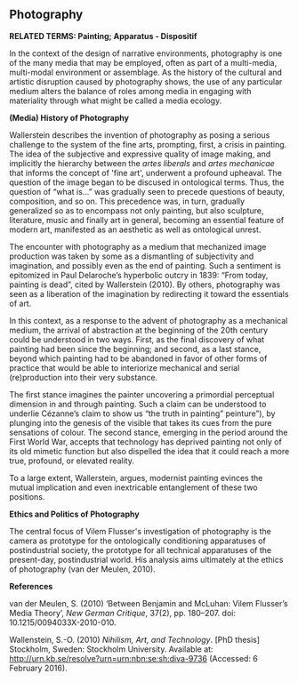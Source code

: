 ## Photography

**RELATED TERMS: Painting; Apparatus - Dispositif**

In the context of the design of narrative environments, photography is one of the many media that may be employed, often as part of a multi-media, multi-modal environment or assemblage. As the history of the cultural and artistic disruption caused by photography shows, the use of any particular medium alters the balance of roles among media in engaging with materiality through what might be called a media ecology.

**(Media) History of Photography**

Wallerstein describes the invention of photography as posing a serious challenge to the system of the fine arts, prompting, first, a crisis in painting. The idea of the subjective and expressive quality of image making, and implicitly the hierarchy between the _artes liberals_ and _artes mechanicae_ that informs the concept of 'fine art', underwent a profound upheaval. The question of the image began to be discused in ontological terms. Thus, the question of “what is…” was gradually seen to precede questions of beauty, composition, and so on. This precedence was, in turn, gradually generalized so as to encompass not only painting, but also sculpture, literature, music and finally art in general, becoming an essential feature of modern art, manifested as an aesthetic as well as ontological unrest.

The encounter with photography as a medium that mechanized image production was taken by some as a dismantling of subjectivity and imagination, and possibly even as the end of painting. Such a sentiment is epitomized in Paul Delaroche’s hyperbolic outcry in 1839: “From today, painting is dead”, cited by Wallerstein (2010). By others, photography was seen as a liberation of the imagination by redirecting it toward the essentials of art. 

In this context, as a response to the advent of photography as a mechanical medium, the arrival of abstraction at the beginning of the 20th century could be understood in two ways. First, as the final discovery of what painting had been since the beginning; and second, as a last stance, beyond which painting had to be abandoned in favor of other forms of practice that would be able to interiorize mechanical and serial (re)production into their very substance. 

The first stance imagines the painter uncovering a primordial perceptual dimension in and through painting. Such a claim can be understood to underlie Cézanne’s claim to show us “the truth in painting” peinture”), by plunging into the genesis of the visible that takes its cues from the pure sensations of colour. The second stance, emerging in the period around the First World War, accepts that technology has deprived painting not only of its old mimetic function but also dispelled the idea that it could reach a more true, profound, or elevated reality. 

To a large extent, Wallerstein, argues, modernist painting evinces the mutual implication and even inextricable entanglement of these two positions.

**Ethics and Politics of Photography**

The central focus of Vilem Flusser's investigation of photography is the camera as prototype for the ontologically conditioning apparatuses of postindustrial society, the prototype for all technical apparatuses of the present-day, postindustrial world. His analysis aims ultimately at the ethics of photography (van der Meulen, 2010).

**References**

van der Meulen, S. (2010) ‘Between Benjamin and McLuhan: Vilem Flusser’s Media Theory’, _New German Critique_, 37(2), pp. 180–207. doi: 10.1215/0094033X-2010-010.

Wallenstein, S.-O. (2010) _Nihilism, Art, and Technology_. [PhD thesis] Stockholm, Sweden: Stockholm University. Available at: http://urn.kb.se/resolve?urn=urn:nbn:se:sh:diva-9736 (Accessed: 6 February 2016).
